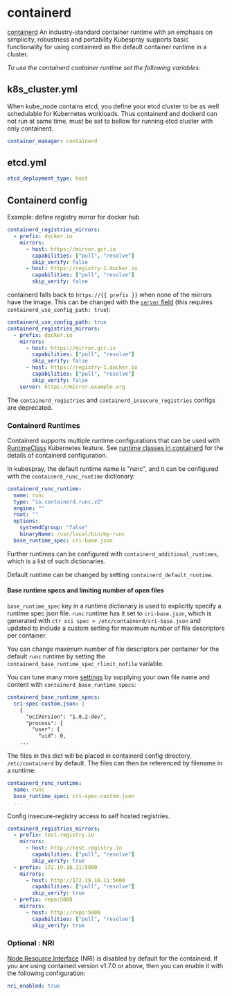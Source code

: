 # containerd

[containerd] An industry-standard container runtime with an emphasis on simplicity, robustness and portability
Kubespray supports basic functionality for using containerd as the default container runtime in a cluster.

_To use the containerd container runtime set the following variables:_

## k8s_cluster.yml

When kube_node contains etcd, you define your etcd cluster to be as well schedulable for Kubernetes workloads. Thus containerd and dockerd can not run at same time, must be set to bellow for running etcd cluster with only containerd.

```yaml
container_manager: containerd
```

## etcd.yml

```yaml
etcd_deployment_type: host
```

## Containerd config

Example: define registry mirror for docker hub

```yaml
containerd_registries_mirrors:
  - prefix: docker.io
    mirrors:
      - host: https://mirror.gcr.io
        capabilities: ["pull", "resolve"]
        skip_verify: false
      - host: https://registry-1.docker.io
        capabilities: ["pull", "resolve"]
        skip_verify: false
```

containerd falls back to `https://{{ prefix }}` when none of the mirrors have the image.
This can be changed with the [`server` field](https://github.com/containerd/containerd/blob/main/docs/hosts.md#server-field) (this requires `containerd_use_config_path: true`):

```yaml
containerd_use_config_path: true
containerd_registries_mirrors:
  - prefix: docker.io
    mirrors:
      - host: https://mirror.gcr.io
        capabilities: ["pull", "resolve"]
        skip_verify: false
      - host: https://registry-1.docker.io
        capabilities: ["pull", "resolve"]
        skip_verify: false
    server: https://mirror.example.org
```

The `containerd_registries` and `containerd_insecure_registries` configs are deprecated.

### Containerd Runtimes

Containerd supports multiple runtime configurations that can be used with
[RuntimeClass] Kubernetes feature. See [runtime classes in containerd] for the
details of containerd configuration.

In kubespray, the default runtime name is "runc", and it can be configured with the `containerd_runc_runtime` dictionary:

```yaml
containerd_runc_runtime:
  name: runc
  type: "io.containerd.runc.v2"
  engine: ""
  root: ""
  options:
    systemdCgroup: "false"
    binaryName: /usr/local/bin/my-runc
  base_runtime_spec: cri-base.json
```

Further runtimes can be configured with `containerd_additional_runtimes`, which
is a list of such dictionaries.

Default runtime can be changed by setting `containerd_default_runtime`.

#### Base runtime specs and limiting number of open files

`base_runtime_spec` key in a runtime dictionary is used to explicitly
specify a runtime spec json file. `runc` runtime has it set to `cri-base.json`,
which is generated with `ctr oci spec > /etc/containerd/cri-base.json` and
updated to include a custom setting for maximum number of file descriptors per
container.

You can change maximum number of file descriptors per container for the default
`runc` runtime by setting the `containerd_base_runtime_spec_rlimit_nofile`
variable.

You can tune many more [settings][runtime-spec] by supplying your own file name and content with `containerd_base_runtime_specs`:

```yaml
containerd_base_runtime_specs:
  cri-spec-custom.json: |
    {
      "ociVersion": "1.0.2-dev",
      "process": {
        "user": {
          "uid": 0,
    ...
```

The files in this dict will be placed in containerd config directory,
`/etc/containerd` by default. The files can then be referenced by filename in a
runtime:

```yaml
containerd_runc_runtime:
  name: runc
  base_runtime_spec: cri-spec-custom.json
  ...
```

Config insecure-registry access to self hosted registries.

```yaml
containerd_registries_mirrors:
  - prefix: test.registry.io
    mirrors:
      - host: http://test.registry.io
        capabilities: ["pull", "resolve"]
        skip_verify: true
  - prefix: 172.19.16.11:5000
    mirrors:
      - host: http://172.19.16.11:5000
        capabilities: ["pull", "resolve"]
        skip_verify: true
  - prefix: repo:5000
    mirrors:
      - host: http://repo:5000
        capabilities: ["pull", "resolve"]
        skip_verify: true
```

[containerd]: https://containerd.io/
[RuntimeClass]: https://kubernetes.io/docs/concepts/containers/runtime-class/
[runtime classes in containerd]: https://github.com/containerd/containerd/blob/main/docs/cri/config.md#runtime-classes
[runtime-spec]: https://github.com/opencontainers/runtime-spec

### Optional : NRI

[Node Resource Interface](https://github.com/containerd/nri) (NRI) is disabled by default for the containerd. If you
are using contained version v1.7.0 or above, then you can enable it with the
following configuration:

```yaml
nri_enabled: true
```
